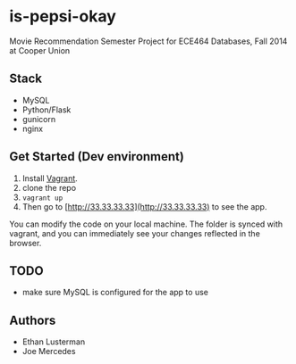 is-pepsi-okay
=============

Movie Recommendation Semester Project for ECE464 Databases, Fall 2014 at Cooper Union

## Stack

- MySQL
- Python/Flask
- gunicorn
- nginx

## Get Started (Dev environment)

1. Install [Vagrant](https://www.vagrantup.com/downloads).
2. clone the repo
3. ```vagrant up```
4. Then go to [http://33.33.33.33](http://33.33.33.33) to see the app.

You can modify the code on your local machine. The folder is synced with vagrant, and you can immediately see your changes reflected in the browser.

## TODO

- make sure MySQL is configured for the app to use

## Authors

- Ethan Lusterman
- Joe Mercedes
